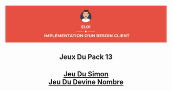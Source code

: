 <p align="center">
    <img width = 900px src="https://github.com/TomPlanche/S1.01/blob/main/vignette.jpeg">
</p>




<div align="center">

<h2 align="center">Jeux Du Pack 13<h2>



[Jeu Du Simon](https://github.com/TomPlanche/S1.01/tree/main/jeu%20du%20simon)<br>[Jeu Du Devine Nombre](https://github.com/TomPlanche/S1.01/tree/main/devine%20nombre)

</div>


